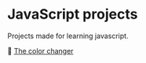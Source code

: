 # JavaScript projects

Projects made for learning javascript.

:art: [The color changer](https://github.com/BrunoPCB/JS-Projects/tree/main/Trocador%20de%20cores)